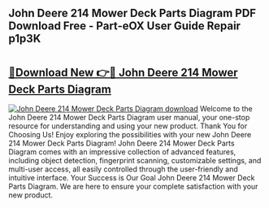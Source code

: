 ## John Deere 214 Mower Deck Parts Diagram PDF Download Free - Part-eOX User Guide Repair p1p3K

# <h2><a href="http://dfs97xb.blite.top/?on=John+Deere+214+Mower+Deck+Parts+Diagram">🔗Download New 👉🔴 John Deere 214 Mower Deck Parts Diagram</a></h2>

[![John Deere 214 Mower Deck Parts Diagram download](https://i.imgur.com/lujVjoI.png)](http://dfs97xb.blite.top/?on=John+Deere+214+Mower+Deck+Parts+Diagram)
Welcome to the John Deere 214 Mower Deck Parts Diagram user manual, your one-stop resource for understanding and using your new product. Thank You for Choosing Us! Enjoy exploring the possibilities with your new John Deere 214 Mower Deck Parts Diagram! John Deere 214 Mower Deck Parts Diagram comes with an impressive collection of advanced features, including object detection, fingerprint scanning, customizable settings, and multi-user access, all easily controlled through the user-friendly and intuitive interface. Your Success is Our Goal John Deere 214 Mower Deck Parts Diagram. We are here to ensure your complete satisfaction with your new product.
